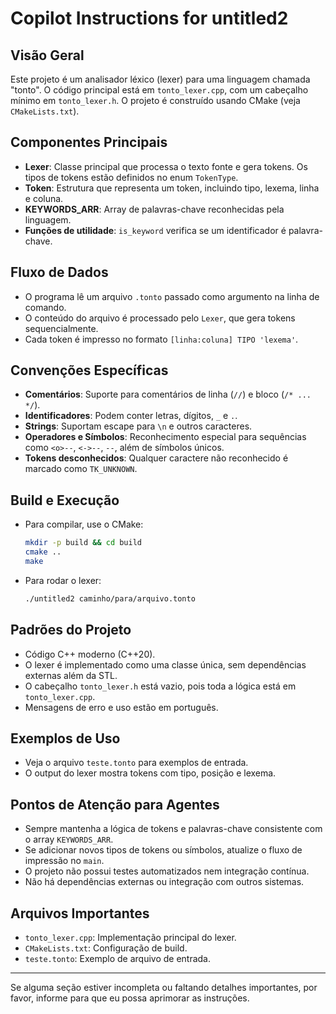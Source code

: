 # Copilot Instructions for untitled2

## Visão Geral
Este projeto é um analisador léxico (lexer) para uma linguagem chamada "tonto". O código principal está em `tonto_lexer.cpp`, com um cabeçalho mínimo em `tonto_lexer.h`. O projeto é construído usando CMake (veja `CMakeLists.txt`).

## Componentes Principais
- **Lexer**: Classe principal que processa o texto fonte e gera tokens. Os tipos de tokens estão definidos no enum `TokenType`.
- **Token**: Estrutura que representa um token, incluindo tipo, lexema, linha e coluna.
- **KEYWORDS_ARR**: Array de palavras-chave reconhecidas pela linguagem.
- **Funções de utilidade**: `is_keyword` verifica se um identificador é palavra-chave.

## Fluxo de Dados
- O programa lê um arquivo `.tonto` passado como argumento na linha de comando.
- O conteúdo do arquivo é processado pelo `Lexer`, que gera tokens sequencialmente.
- Cada token é impresso no formato `[linha:coluna] TIPO 'lexema'`.

## Convenções Específicas
- **Comentários**: Suporte para comentários de linha (`//`) e bloco (`/* ... */`).
- **Identificadores**: Podem conter letras, dígitos, `_` e `.`.
- **Strings**: Suportam escape para `\n` e outros caracteres.
- **Operadores e Símbolos**: Reconhecimento especial para sequências como `<o>--`, `<->--`, `--`, além de símbolos únicos.
- **Tokens desconhecidos**: Qualquer caractere não reconhecido é marcado como `TK_UNKNOWN`.

## Build e Execução
- Para compilar, use o CMake:
  ```bash
  mkdir -p build && cd build
  cmake ..
  make
  ```
- Para rodar o lexer:
  ```bash
  ./untitled2 caminho/para/arquivo.tonto
  ```

## Padrões do Projeto
- Código C++ moderno (C++20).
- O lexer é implementado como uma classe única, sem dependências externas além da STL.
- O cabeçalho `tonto_lexer.h` está vazio, pois toda a lógica está em `tonto_lexer.cpp`.
- Mensagens de erro e uso estão em português.

## Exemplos de Uso
- Veja o arquivo `teste.tonto` para exemplos de entrada.
- O output do lexer mostra tokens com tipo, posição e lexema.

## Pontos de Atenção para Agentes
- Sempre mantenha a lógica de tokens e palavras-chave consistente com o array `KEYWORDS_ARR`.
- Se adicionar novos tipos de tokens ou símbolos, atualize o fluxo de impressão no `main`.
- O projeto não possui testes automatizados nem integração contínua.
- Não há dependências externas ou integração com outros sistemas.

## Arquivos Importantes
- `tonto_lexer.cpp`: Implementação principal do lexer.
- `CMakeLists.txt`: Configuração de build.
- `teste.tonto`: Exemplo de arquivo de entrada.

---

Se alguma seção estiver incompleta ou faltando detalhes importantes, por favor, informe para que eu possa aprimorar as instruções.